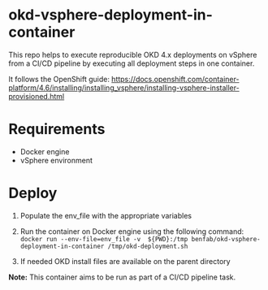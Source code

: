 # okd-vsphere-deployment-in-container
This repo helps to execute reproducible OKD 4.x deployments on vSphere from a CI/CD pipeline by executing all deployment steps in one container.

It follows the OpenShift guide: https://docs.openshift.com/container-platform/4.6/installing/installing_vsphere/installing-vsphere-installer-provisioned.html

# Requirements 

- Docker engine 
- vSphere environment

# Deploy

1. Populate the env_file with the appropriate variables

2. Run the container on Docker engine using the following command:  
`docker run --env-file=env_file -v  ${PWD}:/tmp benfab/okd-vsphere-deployment-in-container /tmp/okd-deployment.sh`  

3. If needed OKD install files are available on the parent directory  

**Note:** This container aims to be run as part of a CI/CD pipeline task.
